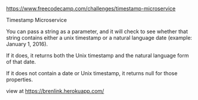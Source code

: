 https://www.freecodecamp.com/challenges/timestamp-microservice

Timestamp Microservice

You can pass a string as a parameter, and it will check to see whether that string contains either a unix timestamp or a natural language date (example: January 1, 2016).

If it does, it returns both the Unix timestamp and the natural language form of that date.

If it does not contain a date or Unix timestamp, it returns null for those properties.

view at https://brenlink.herokuapp.com/
